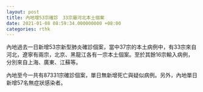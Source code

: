 ```yaml
---
layout: post
title: 內地增53宗確診　33宗屬河北本土個案
date: 2021-01-08 08:59:34.000000000 +08:00
categories: rthk
---
```


內地過去一日新增53宗新型肺炎確診個案，當中37宗的本土病例中，有33宗來自河北，遼寧有兩宗，北京、黑龍江各有一宗本土個案。至於其餘16宗輸入病例，分別來自上海、廣東、江蘇等。

內地至今一共有87331宗確診個案，單日無新增死亡與疑似病例。另外，內地單日新增57名無症狀感染者。
